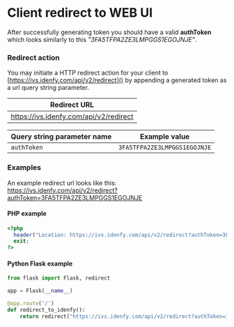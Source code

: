 # Client redirect to WEB UI

After successfully generating token you should have a valid **authToken** which looks similarly to this *"3FA5TFPA2ZE3LMPGGS1EGOJNJE"*.

### Redirect action

You may initiate a HTTP redirect action for your client to [https://ivs.idenfy.com/api/v2/redirect]() by appending a generated token as a url query string parameter.

<center>

|Redirect URL                          |
|--------------------------------------|
|https://ivs.idenfy.com/api/v2/redirect|

|Query string parameter name           |Example value               |
|--------------------------------------|----------------------------|
|`authToken`                           |`3FA5TFPA2ZE3LMPGGS1EGOJNJE`|

</center>

### Examples

An example redirect url looks like this:<br>https://ivs.idenfy.com/api/v2/redirect?authToken=3FA5TFPA2ZE3LMPGGS1EGOJNJE

#### PHP example

```php
<?php
  header("Location: https://ivs.idenfy.com/api/v2/redirect?authToken=3FA5TFPA2ZE3LMPGGS1EGOJNJE");
  exit;
?>
```

#### Python Flask example

```python
from flask import Flask, redirect

app = Flask(__name__)

@app.route('/')
def redirect_to_idenfy():
    return redirect("https://ivs.idenfy.com/api/v2/redirect?authToken=3FA5TFPA2ZE3LMPGGS1EGOJNJE", code=302)
```
